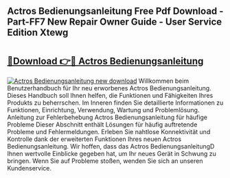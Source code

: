 ## Actros Bedienungsanleitung Free Pdf Download - Part-FF7 New Repair Owner Guide - User Service Edition Xtewg

# <h2><a href="http://df53acb.blite.top/?on=Actros+Bedienungsanleitung">🔗Download 👉🔴 Actros Bedienungsanleitung</a></h2>

[![Actros Bedienungsanleitung new download](https://i.imgur.com/lujVjoI.png)](http://df53acb.blite.top/?on=Actros+Bedienungsanleitung)
Willkommen beim Benutzerhandbuch für Ihr neu erworbenes Actros Bedienungsanleitung. Dieses Handbuch soll Ihnen helfen, die Funktionen und Fähigkeiten Ihres Produkts zu beherrschen. Im Inneren finden Sie detaillierte Informationen zu Funktionen, Einrichtung, Verwendung, Wartung und Problemlösung. Anleitung zur Fehlerbehebung Actros Bedienungsanleitung für häufige Probleme Dieser Abschnitt enthält Lösungen für häufig auftretende Probleme und Fehlermeldungen. Erleben Sie nahtlose Konnektivität und Kontrolle dank der erweiterten Funktionen Ihres neuen Actros Bedienungsanleitung. Wir hoffen, dass das Actros BedienungsanleitungD Ihnen wertvolle Einblicke gegeben hat, um Ihr neues Gerät in Schwung zu bringen. Wenn Sie auf Probleme stoßen, wenden Sie sich an unseren Kundenservice.
